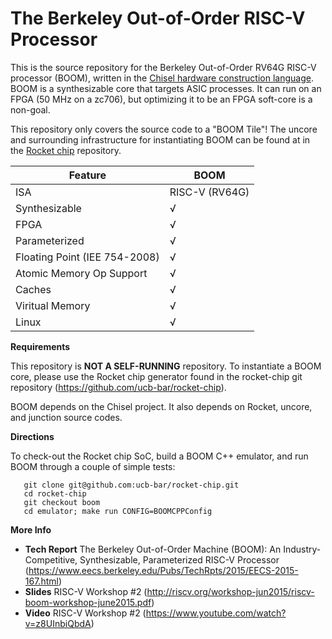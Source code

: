 The Berkeley Out-of-Order RISC-V Processor
================================================

This is the source repository for the Berkeley Out-of-Order RV64G RISC-V processor (BOOM), 
written in the [Chisel hardware construction language](http://chisel.eecs.berkeley.edu).  
BOOM is a synthesizable core that targets ASIC processes. It can run on an FPGA (50 MHz on a zc706), 
but optimizing it to be an FPGA soft-core is a non-goal.

This repository only covers the source code to a "BOOM Tile"! The uncore and
surrounding infrastructure for instantiating BOOM can be found at in the 
[Rocket chip](https://github.com/ucb-bar/rocket-chip) repository.


 Feature | BOOM
--- | ---
ISA | RISC-V (RV64G)
Synthesizable |√
FPGA |√
Parameterized |√
Floating Point (IEE 754-2008) |√
Atomic Memory Op Support |√
Caches |√
Viritual Memory |√
Linux |√


**Requirements**

This repository is **NOT A SELF-RUNNING** repository. To instantiate a BOOM core, please use the Rocket chip generator found in the rocket-chip git repository (https://github.com/ucb-bar/rocket-chip).

BOOM depends on the Chisel project. It also depends on Rocket, uncore, and
junction source codes.

**Directions**

To check-out the Rocket chip SoC, build a BOOM C++ emulator, and run BOOM through a couple of simple tests:

````
   git clone git@github.com:ucb-bar/rocket-chip.git
   cd rocket-chip
   git checkout boom
   cd emulator; make run CONFIG=BOOMCPPConfig
````

**More Info**

* **Tech Report** The Berkeley Out-of-Order Machine (BOOM): An Industry-Competitive, Synthesizable, Parameterized RISC-V Processor (https://www.eecs.berkeley.edu/Pubs/TechRpts/2015/EECS-2015-167.html)
* **Slides** RISC-V Workshop #2 (http://riscv.org/workshop-jun2015/riscv-boom-workshop-june2015.pdf)
* **Video** RISC-V Workshop #2 (https://www.youtube.com/watch?v=z8UInbiQbdA)
